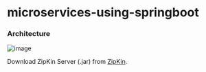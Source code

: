 # microservices-using-springboot

### Architecture
![image](https://user-images.githubusercontent.com/25908476/179401008-0ecaa3f4-ecff-45c3-b57f-f5e8ab7e2d98.png)

Download ZipKin Server (.jar) from [ZipKin](zipkin.io).
